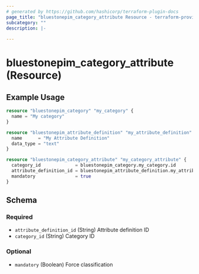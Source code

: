 ```yaml
---
# generated by https://github.com/hashicorp/terraform-plugin-docs
page_title: "bluestonepim_category_attribute Resource - terraform-provider-bluestonepim"
subcategory: ""
description: |-
  
---
```


# bluestonepim_category_attribute (Resource)



## Example Usage

```terraform
resource "bluestonepim_category" "my_category" {
  name = "My category"
}

resource "bluestonepim_attribute_definition" "my_attribute_definition" {
  name      = "My Attribute Definition"
  data_type = "text"
}

resource "bluestonepim_category_attribute" "my_category_attribute" {
  category_id             = bluestonepim_category.my_category.id
  attribute_definition_id = bluestonepim_attribute_definition.my_attribute_definition.id
  mandatory               = true
}
```

<!-- schema generated by tfplugindocs -->
## Schema

### Required

- `attribute_definition_id` (String) Attribute definition ID
- `category_id` (String) Category ID

### Optional

- `mandatory` (Boolean) Force classification
